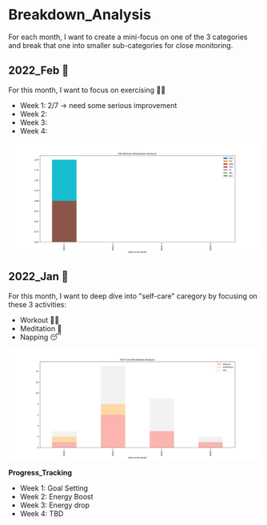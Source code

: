 # Breakdown_Analysis
For each month, I want to create a mini-focus on one of the 3 categories and break that one into smaller sub-categories for close monitoring.

## 2022_Feb 📆
For this month, I want to focus on exercising 🏃‍♀️
- Week 1: 2/7 -> need some serious improvement
- Week 2: 
- Week 3: 
- Week 4:

![img](https://github.com/krystinli/Time_Management/blob/main/img/2022_Feb_Tracking.png)

## 2022_Jan 📆
For this month, I want to deep dive into "self-care" caregory by focusing on these 3 activities:
- Workout 🏋️‍♀️
- Meditation 🍃
- Napping 😴

![img](https://github.com/krystinli/Time_Management/blob/main/img/2022_Jan_Tracking.png)

**Progress_Tracking**
- Week 1: Goal Setting
- Week 2: Energy Boost
- Week 3: Energy drop
- Week 4: TBD

